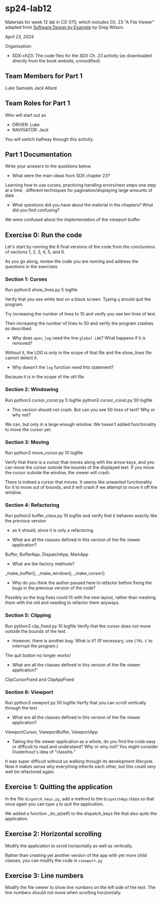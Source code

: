 # sp24-lab12
Materials for week 12 lab in CS-370, which includes Ch. 23 "A File Viewer" adapted from [Software Design by Example](https://third-bit.com/sdxpy/) by Greg Wilson.

_April 23, 2024_

Organization:
* SDX-ch23: The code files for the _SDX Ch. 23_ activity (as downloaded directly from the book website, unmodified) 

## Team Members for Part 1
Luke Samuels
Jack Allard

## Team Roles for Part 1
Who will start out as
* DRIVER: Luke  
* NAVIGATOR: Jack

You will switch halfway through this activity.

## Part 1 Documentation

Write your answers to the questions below.

* What were the main ideas from SDX chapter 23?

Learning how to use curses, practicing handling errors/next steps one step at a time , different
techniques for pagination/displaying large amounts of data

* What questions did you have about the material in the chapters? What did you find confusing?

We were confused about the implementation of the viewport buffer

## Exercise 0: Run the code

Let's start by running the 6 final versions of the code from 
the conclusions of sections 1, 2, 3, 4, 5, and 6.

As you go along, review the code you are running and address the questions 
in the exercises.

### Section 1: Curses
Run
    python3 show_lines.py 5 logfile

Verify that you see white text on a black screen. 
Typing `q` should quit the program.

Try increasing the number of lines to 10 and verify you see ten lines of text.

Then increasing the number of lines to 50 and verify the program crashes as described.

* Why does `open_log` need the line `global LOG`? What happens if it is removed?

Without it, the LOG is only in the scope of that file and the show_lines file cannot detect it.

* Why doesn’t the `log` function need this statement?

Because it is in the scope of the util file

### Section 2: Windowing
Run
    python3 cursor_const.py 5 logfile
    python3 cursor_const.py 50 logfile

* This version should not crash. But can you see 50 lines of text? Why or why not?

We can, but only in a large enough window. We haven't added functionality to move the cursor yet.

### Section 3: Moving
Run 
    python3 move_cursor.py 10 logfile

Verify that there is a cursor that moves along with the arrow keys, 
and you can move the cursor outside the bounds of the displayed text.
If you move the cursor outside the window, the viewer will crash.

There is indeed a cursor that moves. It seems like unwanted functionality for it to move out of bounds, and it will crash if we attempt to move it off the window.

### Section 4: Refactoring
Run 
    python3 buffer_class.py 10 logfile
and verify that it behaves exactly like the previous version 
- as it should, since it is only a refactoring. 

* What are all the classes defined in this version of the file viewer application?

Buffer, BufferApp, DispatchApp, MainApp

* What are the factory methods?

_make_buffer(), _make_window(), _make_cursor()

* Why do you think the author paused here to refactor before fixing the 
bugs in the previous version of the code?

Possibly so the bug fixes could fit with the new layout, rather than meshing them with the old and needing to refactor them anyways.

### Section 5: Clipping
Run
    python3 clip_fixed.py 10 logfile
Verify that the cursor does not move outside the bounds of the text.

* However, there is another bug. What is it? (If necessary, use `CTRL-C` to interrupt the program.)

The quit button no longer works!

* What are all the classes defined in this version of the file viewer application?'

ClipCursorFixed and ClipAppFixed


### Section 6: Viewport
Run
    python3 viewport.py 50 logfile
Verify that you can scroll vertically through the text.
* What are all the classes defined in this version of the file viewer application?

ViewportCursor, ViewportBuffer, ViewportApp

* Taking the file viewer application as a whole, do you find the code easy or difficult to read and understand? Why or why not? You might consider Ousterhout's idea of "classitis."

It was super difficult without us walking through its development lifecycle. Now it makes sense why everything inherits each other, but this could very well be refactored again.

## Exercise 1: Quitting the application

In the file `dispatch_keys.py`, add a method to the `DispatchApp` class so that once again you can type `q` to quit the application.

We added a function _do_q(self) to the dispatch_keys file that also quits the application.

## Exercise 2: Horizontal scrolling

Modify the application to scroll horizontally as well as vertically.

Rather than creating yet another version of the app with 
yet more child classes, you can modify the code in `viewport.py`

## Exercise 3: Line numbers

Modify the file viewer to show line numbers on the left side of the text.
The line numbers should not move when scrolling horizontally.
